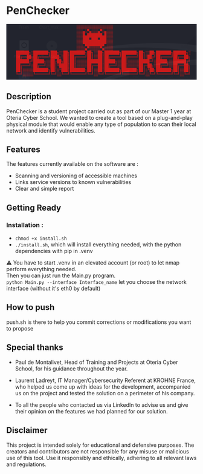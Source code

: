# PenChecker
![logo](./logo.png)
## Description

PenChecker is a student project carried out as part of our Master 1 year at Oteria Cyber School.
We wanted to create a tool based on a plug-and-play physical module that would enable any type of population to scan their local network and identify vulnerabilities.

## Features

The features currently available on the software are :
* Scanning and versioning of accessible machines
* Links service versions to known vulnerabilities
* Clear and simple report

## Getting Ready

### Installation :
- `chmod +x install.sh`
- `./install.sh`, which will install everything needed, with the python dependencies with pip in .venv

:warning: You have to start .venv in an elevated account (or root) to let nmap perform everything needed.  
Then you can just run the Main.py program.  
`python Main.py --interface Interface_name` let you choose the network interface (without it's eth0 by default)

## How to push

push.sh is there to help you commit corrections or modifications you want to propose

## Special thanks

* Paul de Montalivet, Head of Training and Projects at Oteria Cyber School, for his guidance throughout the year.

* Laurent Ladreyt, IT Manager/Cybersecurity Referent at KROHNE France, who helped us come up with ideas for the development, accompanied us on the project and tested the solution on a perimeter of his company.

* To all the people who contacted us via LinkedIn to advise us and give their opinion on the features we had planned for our solution.

## Disclaimer

This project is intended solely for educational and defensive purposes. The creators and contributors are not responsible for any misuse or malicious use of this tool. Use it responsibly and ethically, adhering to all relevant laws and regulations.
